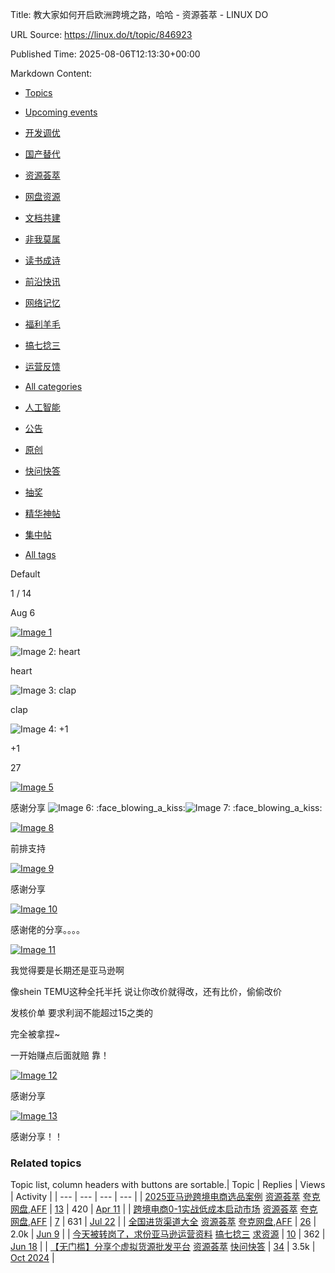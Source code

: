 Title: 教大家如何开启欧洲跨境之路，哈哈 - 资源荟萃 - LINUX DO

URL Source: https://linux.do/t/topic/846923

Published Time: 2025-08-06T12:13:30+00:00

Markdown Content:
*   [Topics](https://linux.do/latest "All topics")
*   [Upcoming events](https://linux.do/upcoming-events "Upcoming events")

*   [开发调优](https://linux.do/c/develop/4 "此版块包含开发、测试、调试、部署、优化、安全等方面的内容。")
*   [国产替代](https://linux.do/c/domestic/98 "汇聚中国智造，推动技术自强。")
*   [资源荟萃](https://linux.do/c/resource/14 "包括软件分享、开源仓库、视频课程、书籍等分享。")
*   [网盘资源](https://linux.do/c/resource/cloud-asset/94 "网盘资源专用类别，主帖不限时编辑。")
*   [文档共建](https://linux.do/c/wiki/42 "佬友化身翰林学士，一起来编书了。")
*   [非我莫属](https://linux.do/c/job/27 "学成文武艺，货与帝王家。招聘/求职分类，只能发此类信息。")
*   [读书成诗](https://linux.do/c/reading/32 "跟着佬友们一起在论坛读完一本书是什么体验？")
*   [前沿快讯](https://linux.do/c/news/34 "前沿快讯，不出门能知天下事。")
*   [网络记忆](https://linux.do/c/feeds/92 "网络是有记忆的，确信！")
*   [福利羊毛](https://linux.do/c/welfare/36 "正经人谁花那个钱啊～ 此版块供羊毛、抽奖等福利使用。")
*   [搞七捻三](https://linux.do/c/gossip/11 "闲聊吹水的板块。不得讨论政治、色情等违规内容。")
*   [运营反馈](https://linux.do/c/feedback/2 "有关此网站、其组织、运作方式以及如何改进的讨论。")
*   [All categories](https://linux.do/categories)

*   [人工智能](https://linux.do/tag/%E4%BA%BA%E5%B7%A5%E6%99%BA%E8%83%BD)
*   [公告](https://linux.do/tag/%E5%85%AC%E5%91%8A)
*   [原创](https://linux.do/tag/%E5%8E%9F%E5%88%9B "高质量原创帖子（非AI生成、润色内容，非洗稿、搬运内容）可用。")
*   [快问快答](https://linux.do/tag/%E5%BF%AB%E9%97%AE%E5%BF%AB%E7%AD%94)
*   [抽奖](https://linux.do/tag/%E6%8A%BD%E5%A5%96)
*   [精华神帖](https://linux.do/tag/%E7%B2%BE%E5%8D%8E%E7%A5%9E%E5%B8%96)
*   [集中帖](https://linux.do/tag/%E9%9B%86%E4%B8%AD%E5%B8%96 "这里是一些社区开启的专题集中帖。&lt;br&gt;存在集中帖时，在帖子集中讨论，不要另开新帖。")
*   [All tags](https://linux.do/tags)

Default

1 / 14

Aug 6

[![Image 1](https://linux.do/user_avatar/linux.do/linhaixin/48/876927_2.png)](https://linux.do/u/linhaixin)

![Image 2: heart](https://linux.do/images/emoji/twemoji/heart.png?v=15)

heart

![Image 3: clap](https://linux.do/images/emoji/twemoji/clap.png?v=15)

clap

![Image 4: +1](https://linux.do/images/emoji/twemoji/+1.png?v=15)

+1

27

[![Image 5](https://linux.do/letter_avatar/cpu-jia/48/5_c16b2ee14fe83ed9a59fc65fbec00f85.png)](https://linux.do/u/cpu-jia)

感谢分享 ![Image 6: :face_blowing_a_kiss:](https://linux.do/images/emoji/twemoji/face_blowing_a_kiss.png?v=14)![Image 7: :face_blowing_a_kiss:](https://linux.do/images/emoji/twemoji/face_blowing_a_kiss.png?v=14)

[![Image 8](https://linux.do/user_avatar/linux.do/zhey/48/926110_2.png)](https://linux.do/u/zhey)

前排支持

[![Image 9](https://linux.do/user_avatar/linux.do/lingxing1017/48/649395_2.png)](https://linux.do/u/lingxing1017)

感谢分享

[![Image 10](https://linux.do/user_avatar/linux.do/jack007/48/1024239_2.png)](https://linux.do/u/jack007)

感谢佬的分享。。。。

[![Image 11](https://linux.do/user_avatar/linux.do/wuyinfan/48/907319_2.png)](https://linux.do/u/wuyinfan)

我觉得要是长期还是亚马逊啊

像shein TEMU这种全托半托 说让你改价就得改，还有比价，偷偷改价

 发核价单 要求利润不能超过15之类的

 完全被拿捏~

一开始赚点后面就赔 靠！

[![Image 12](https://linux.do/user_avatar/linux.do/chone/48/572329_2.png)](https://linux.do/u/chone)

感谢分享

[![Image 13](https://linux.do/letter_avatar/junxin/48/5_c16b2ee14fe83ed9a59fc65fbec00f85.png)](https://linux.do/u/junxin)

感谢分享！！

### Related topics

Topic list, column headers with buttons are sortable.| Topic | Replies | Views | Activity |
| --- | --- | --- | --- |
| [2025亚马逊跨境电商选品案例](https://linux.do/t/topic/546870) [资源荟萃](https://linux.do/c/resource/14) [夸克网盘](https://linux.do/tag/%E5%A4%B8%E5%85%8B%E7%BD%91%E7%9B%98),[AFF](https://linux.do/tag/aff "该标签用于提醒他人本话题中存在aff链接，含有aff的链接仍需显著标明") | [13](https://linux.do/t/topic/546870/1) | 420 | [Apr 11](https://linux.do/t/topic/546870/14) |
| [跨境电商0-1实战低成本启动市场](https://linux.do/t/topic/740738) [资源荟萃](https://linux.do/c/resource/14) [夸克网盘](https://linux.do/tag/%E5%A4%B8%E5%85%8B%E7%BD%91%E7%9B%98),[AFF](https://linux.do/tag/aff "该标签用于提醒他人本话题中存在aff链接，含有aff的链接仍需显著标明") | [7](https://linux.do/t/topic/740738/1) | 631 | [Jul 22](https://linux.do/t/topic/740738/8) |
| [全国进货渠道大全](https://linux.do/t/topic/709656) [资源荟萃](https://linux.do/c/resource/14) [夸克网盘](https://linux.do/tag/%E5%A4%B8%E5%85%8B%E7%BD%91%E7%9B%98),[AFF](https://linux.do/tag/aff "该标签用于提醒他人本话题中存在aff链接，含有aff的链接仍需显著标明") | [26](https://linux.do/t/topic/709656/1) | 2.0k | [Jun 9](https://linux.do/t/topic/709656/27) |
| [今天被转岗了，求份亚马逊运营资料](https://linux.do/t/topic/729368) [搞七捻三](https://linux.do/c/gossip/11) [求资源](https://linux.do/tag/%E6%B1%82%E8%B5%84%E6%BA%90) | [10](https://linux.do/t/topic/729368/1) | 362 | [Jun 18](https://linux.do/t/topic/729368/11) |
| [【无门槛】分享个虚拟货源批发平台](https://linux.do/t/topic/242691) [资源荟萃](https://linux.do/c/resource/14) [快问快答](https://linux.do/tag/%E5%BF%AB%E9%97%AE%E5%BF%AB%E7%AD%94) | [34](https://linux.do/t/topic/242691/1) | 3.5k | [Oct 2024](https://linux.do/t/topic/242691/35) |
